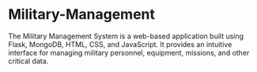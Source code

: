 # Military-Management
The Military Management System is a web-based application built using Flask, MongoDB, HTML, CSS, and JavaScript. It provides an intuitive interface for managing military personnel, equipment, missions, and other critical data.
